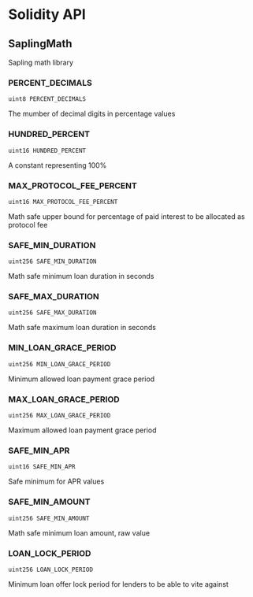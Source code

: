 # Solidity API

## SaplingMath

Sapling math library

### PERCENT_DECIMALS

```solidity
uint8 PERCENT_DECIMALS
```

The mumber of decimal digits in percentage values

### HUNDRED_PERCENT

```solidity
uint16 HUNDRED_PERCENT
```

A constant representing 100%

### MAX_PROTOCOL_FEE_PERCENT

```solidity
uint16 MAX_PROTOCOL_FEE_PERCENT
```

Math safe upper bound for percentage of paid interest to be allocated as protocol fee

### SAFE_MIN_DURATION

```solidity
uint256 SAFE_MIN_DURATION
```

Math safe minimum loan duration in seconds

### SAFE_MAX_DURATION

```solidity
uint256 SAFE_MAX_DURATION
```

Math safe maximum loan duration in seconds

### MIN_LOAN_GRACE_PERIOD

```solidity
uint256 MIN_LOAN_GRACE_PERIOD
```

Minimum allowed loan payment grace period

### MAX_LOAN_GRACE_PERIOD

```solidity
uint256 MAX_LOAN_GRACE_PERIOD
```

Maximum allowed loan payment grace period

### SAFE_MIN_APR

```solidity
uint16 SAFE_MIN_APR
```

Safe minimum for APR values

### SAFE_MIN_AMOUNT

```solidity
uint256 SAFE_MIN_AMOUNT
```

Math safe minimum loan amount, raw value

### LOAN_LOCK_PERIOD

```solidity
uint256 LOAN_LOCK_PERIOD
```

Minimum loan offer lock period for lenders to be able to vite against

